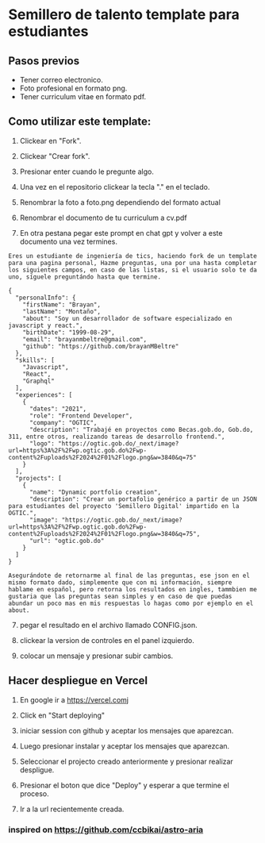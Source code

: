 # Semillero de talento template para estudiantes

## Pasos previos

- Tener correo electronico.
- Foto profesional en formato png.
- Tener curriculum vitae en formato pdf.

## Como utilizar este template:

1. Clickear en "Fork".

2. Clickear "Crear fork".

3. Presionar enter cuando le pregunte algo.

4. Una vez en el repositorio clickear la tecla "." en el teclado.

5. Renombrar la foto a foto.png dependiendo del formato actual

6. Renombrar el documento de tu curriculum a cv.pdf

7. En otra pestana pegar este prompt en chat gpt y volver a este documento una vez termines.

```
Eres un estudiante de ingeniería de tics, haciendo fork de un template para una pagina personal, Hazme preguntas, una por una hasta completar los siguientes campos, en caso de las listas, si el usuario solo te da uno, síguele preguntándo hasta que termine.

{
  "personalInfo": {
    "firstName": "Brayan",
    "lastName": "Montaño",
    "about": "Soy un desarrollador de software especializado en javascript y react.",
    "birthDate": "1999-08-29",
    "email": "brayanmbeltre@gmail.com",
    "github": "https://github.com/brayanMBeltre"
  },
  "skills": [
    "Javascript",
    "React",
    "Graphql"
  ],
  "experiences": [
    {
      "dates": "2021",
      "role": "Frontend Developer",
      "company": "OGTIC",
      "description": "Trabajé en proyectos como Becas.gob.do, Gob.do, 311, entre otros, realizando tareas de desarrollo frontend.",
      "logo": "https://ogtic.gob.do/_next/image?url=https%3A%2F%2Fwp.ogtic.gob.do%2Fwp-content%2Fuploads%2F2024%2F01%2Flogo.png&w=3840&q=75"
    }
  ],
  "projects": [
    {
      "name": "Dynamic portfolio creation",
      "description": "Crear un portafolio genérico a partir de un JSON para estudiantes del proyecto 'Semillero Digital' impartido en la OGTIC.",
      "image": "https://ogtic.gob.do/_next/image?url=https%3A%2F%2Fwp.ogtic.gob.do%2Fwp-content%2Fuploads%2F2024%2F01%2Flogo.png&w=3840&q=75",
      "url": "ogtic.gob.do"
    }
  ]
}

Asegurándote de retornarme al final de las preguntas, ese json en el mismo formato dado, simplemente que con mi información, siempre hablame en español, pero retorna los resultados en ingles, tammbien me gustaria que las preguntas sean simples y en caso de que puedas abundar un poco mas en mis respuestas lo hagas como por ejemplo en el about.
```

7. pegar el resultado en el archivo llamado CONFIG.json.

8. clickear la version de controles en el panel izquierdo.

9. colocar un mensaje y presionar subir cambios.

## Hacer despliegue en Vercel

1. En google ir a https://vercel.comj

2. Click en "Start deploying"

3. iniciar session con github y aceptar los mensajes que aparezcan.

4. Luego presionar instalar y aceptar los mensajes que aparezcan.

5. Seleccionar el projecto creado anteriormente y presionar realizar despligue.

6. Presionar el boton que dice "Deploy" y esperar a que termine el proceso.

7. Ir a la url recientemente creada.

### inspired on https://github.com/ccbikai/astro-aria
